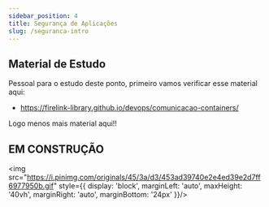 ```yaml
---
sidebar_position: 4
title: Segurança de Aplicações
slug: /seguranca-intro
---
```



## Material de Estudo

Pessoal para o estudo deste ponto, primeiro vamos verificar esse material aqui:

- https://firelink-library.github.io/devops/comunicacao-containers/

Logo menos mais material aqui!!

## EM CONSTRUÇÃO

<img src="https://i.pinimg.com/originals/45/3a/d3/453ad39740e2e4ed39e2d7ff6977950b.gif" style={{ display: 'block', marginLeft: 'auto', maxHeight: '40vh', marginRight: 'auto', marginBottom: '24px' }}/>
